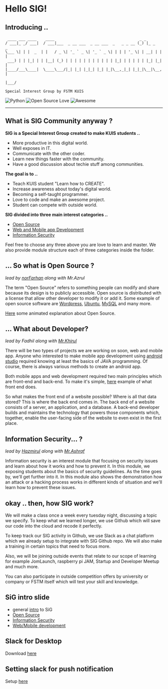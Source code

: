 # Hello SIG!

## Introducing ..

     ____ ___ ____    ____                                      _ _         
    / ___|_ _/ ___|  / ___|___  _ __ ___  _ __ ___  _   _ _ __ (_) |_ _   _
    \___ \| | |  _  | |   / _ \| '_ ` _ \| '_ ` _ \| | | | '_ \| | __| | | |
     ___) | | |_| | | |__| (_) | | | | | | | | | | | |_| | | | | | |_| |_| |
    |____/___\____|  \____\___/|_| |_| |_|_| |_| |_|\__,_|_| |_|_|\__|\__, |
                                                                      |___/

`Special Interest Group by FSTM KUIS`

![Python](https://img.shields.io/pypi/pyversions/Django.svg)
![Open Source Love](https://badges.frapsoft.com/os/v1/open-source.svg?v=103)
![Awesome](https://cdn.rawgit.com/sindresorhus/awesome/d7305f38d29fed78fa85652e3a63e154dd8e8829/media/badge.svg)
***

## What is SIG Community anyway ?

**SIG is a Special Interest Group created to make KUIS students ..**
  * More productive in this digital world.
  * Well exposes in IT.
  * Communicate with the other coder.
  * Learn new things faster with the community.
  * Have a good discussion about techie stuff among communities.

**The goal is to ..**
  * Teach KUIS student "Learn how to CREATE".
  * Increase awareness about today's digital world.
  * Becoming a self-taught programmer.
  * Love to code and make an awesome project.
  * Student can compete with outside world.

**SIG divided into three main interest categories ..**
  * [Open Source](https://github.com/norFarhan/SIG-FSTM/tree/master/open-source)
  * [Web and Mobile app Development](https://github.com/norFarhan/SIG-FSTM/tree/master/developer)
  * [Information Security](https://github.com/norFarhan/SIG-FSTM/tree/master/information-security)

Feel free to choose any three above you are love to learn and master. We also provide module structure each of three 
categories inside the folder.

## ... So what is Open Source ? 
*lead by [norFarhan](https://www.facebook.com/nefai15) along with Mr.Azrul*

The term "Open Source" refers to something people can modify and share because its design is to publicly accessible. Open source is distributed with a license that allow other developer to modify it or add it. Some example of open source software are [Wordpress](https://wordpress.com/), [Ubuntu](https://www.ubuntu.com/), [MySQL](http://dev.mysql.com/) and many more.

[Here](https://youtu.be/a8fHgx9mE5U) some animated explanation about Open Source.

## ... What about Developer? 
*lead by Fadhil along with [Mr.Khirul](http://blog.kerul.net/)*

There will be two types of projects we are working on soon, web and mobile app. 
Anyone who interested to make mobile app development using 
[android studio](https://developer.android.com/studio/index.html) required knowing at 
least the basics of JAVA programming. Of course, there is always various methods to create an android app. 

Both mobile apps and web development required two main principles which are front-end and back-end. To make it's simple, 
[here](https://youtu.be/Q5763pPchvw) example of what front end does. 
 
So what makes the front end of a website possible? Where is all that data stored? This is where the back end comes in. 
The back end of a website consists of a server, an application, and a database. A back-end developer builds and maintains 
the technology that powers those components which, together, enable the user-facing side of the website to even exist in 
the first place.

## Information Security... ? 
*lead by [Hazmirul](https://www.facebook.com/hazmirulafiq) along with [Mr.Ashraf](https://www.facebook.com/khairil.ashraf.7)*

Information security is an interest module that focusing on security issues and learn about how it works and how to prevent 
it. In this module, we exposing students about the basics of security guidelines. As the time goes by, we'll get 
further into it. In this module also shows the demonstration how an attack or a hacking process works in different 
kinds of situation and we'll learn how to prevent these issues.

## okay .. then, how SIG work?

We will make a class once a week every tuesday night, discussing a topic we specify. 
To keep what we learned longer, we use 
Github which will save our code into the cloud and recode it perfectly.

To keep track our SIG activity in Github, we use Slack as a chat platform which we already setup to integrate with SIG Github repo.
We will also make a training in certain topics that need to focus more. 

Also, we will be joining outside events that relate to our scope of learning for example JomLaunch, 
raspberry pi JAM, Startup and Developer Meetup and much more.

You can also participate in outside competition offers by university or company or FSTM itself 
which will test your skill and knowledge.

## SiG intro slide

- general [intro](https://docs.google.com/presentation/d/19xVpHT_zOSKJvF0I7yaFkFjstR8i4o1CEn9VH7dMYeQ/edit?usp=sharing) to SiG
- [Open Source](https://docs.google.com/presentation/d/1VKF3NNKgAJrj5di9husdVQDhDKOoP8c2PQF5dGVgFAQ/edit?usp=sharing)
- [Information Security](https://docs.google.com/presentation/d/1-6zSTn_ix7OrhJ4AB8IXF7PtmfsuOJxqMRXe83LNAr4/edit?usp=sharing)
- [Web/Mobile development](https://docs.google.com/presentation/d/12S15LbuNm0JT2jOF1GbmjWWyJraeVOmGWLUnoF7iZVU/edit?usp=sharing)

## Slack for Desktop

Download [here](https://slack.com/downloads)

## Setting slack for push notification

Setup [here](https://get.slack.help/hc/en-us/articles/201398457-Mobile-push-notifications) 